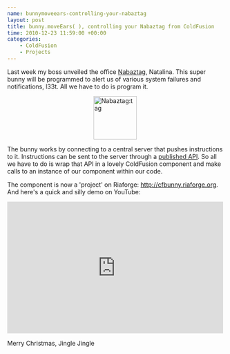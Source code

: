 ```yaml
--- 
name: bunnymoveears-controlling-your-nabaztag
layout: post
title: bunny.moveEars( ), controlling your Nabaztag from ColdFusion
time: 2010-12-23 11:59:00 +00:00
categories:
    - ColdFusion
    - Projects
---
```


Last week my boss unveiled the office <a href="http://www.nabaztag.com/">Nabaztag</a>, Natalina. This super bunny will be programmed to alert us of various system failures and notifications, l33t. All we have to do is program it.

<img alt="Nabaztag:tag" src="http://www.faberludens.com.br/files/nabaztag_or.jpg" style="margin-left: 200px; width: 100px;" title="Nabaztag:tag" />

The bunny works by connecting to a central server that pushes instructions to it. Instructions can be sent to the server through a <a href="http://doc.nabaztag.com/api/home.html">published API</a>. So all we have to do is wrap that API in a lovely ColdFusion component and make calls to an instance of our component within our code.

The component is now a 'project' on Riaforge: <http://cfbunny.riaforge.org>. And here's a quick and silly demo on YouTube:

<iframe class="youtube-player" frameborder="0" height="305" src="http://www.youtube.com/embed/n8UYTzEXDAs" title="YouTube video player" type="text/html" width="500"></iframe>

Merry Christmas, Jingle Jingle
